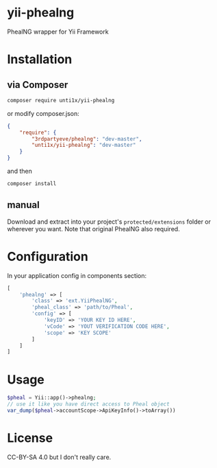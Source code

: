 yii-phealng
===========

PhealNG wrapper for Yii Framework

Installation
============

via Composer
------------

```bash
composer require unti1x/yii-phealng
```

or modify composer.json:

```json
{
    "require": {
        "3rdpartyeve/phealng": "dev-master",
        "unti1x/yii-phealng": "dev-master"
    }
}
```

and then
```bash
composer install
```

manual
------

Download and extract into your project's `protected/extensions` folder or
wherever you want.
Note that original PhealNG also required.


Configuration
=============

In your application config in components section:
```php
[
	'phealng' => [
		'class' => 'ext.YiiPhealNG',
		'pheal_class' => 'path/to/Pheal',
		'config' => [
			'keyID' => 'YOUR KEY ID HERE',
			'vCode' => 'YOUT VERIFICATION CODE HERE',
			'scope' => 'KEY SCOPE'
		]
	]
]
```

Usage
=====

```php
$pheal = Yii::app()->phealng;
// use it like you have direct access to Pheal object
var_dump($pheal->accountScope->ApiKeyInfo()->toArray())
```

License
=======
CC-BY-SA 4.0 but I don't really care.
